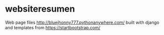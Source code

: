 # websiteresumen

Web page files http://bluejhonny777.pythonanywhere.com/ built with django and templates from https://startbootstrap.com/
